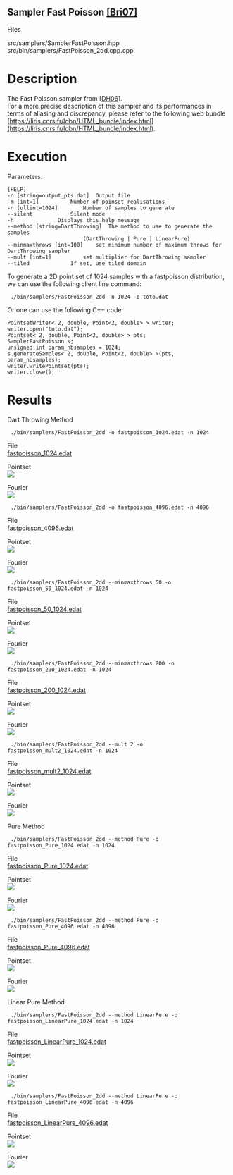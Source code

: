 Sampler Fast Poisson [[Bri07]](https://www.cs.ubc.ca/~rbridson/docs/bridson-siggraph07-poissondisk.pdf)
---------------------------------------------------------------------------------------------------------

Files

src/samplers/SamplerFastPoisson.hpp  
src/bin/samplers/FastPoisson_2dd.cpp.cpp

Description
===========

The Fast Poisson sampler from [[DH06]](https://dl.acm.org/citation.cfm?doid=1141911.1141915).  
For a more precise description of this sampler and its performances in terms of aliasing and discrepancy, please refer to the following web bundle [https://liris.cnrs.fr/ldbn/HTML_bundle/index.html](https://liris.cnrs.fr/ldbn/HTML_bundle/index.html).

Execution
=========

Parameters:  

	[HELP]
	-o [string=output_pts.dat]	Output file
	-m [int=1]			Number of poinset realisations
	-n [ullint=1024]		Number of samples to generate
	--silent 			Silent mode
	-h 				Displays this help message
	--method [string=DartThrowing] 	The method to use to generate the samples 
							(DartThrowing | Pure | LinearPure)
	--minmaxthrows [int=100] 	set minimum number of maximum throws for DartThrowing sampler
	--mult [int=1] 			set multiplier for DartThrowing sampler
	--tiled 			If set, use tiled domain
			

To generate a 2D point set of 1024 samples with a fastpoisson distribution, we can use the following client line command:

     ./bin/samplers/FastPoisson_2dd -n 1024 -o toto.dat 

Or one can use the following C++ code:

    
    PointsetWriter< 2, double, Point<2, double> > writer;
    writer.open("toto.dat");
    Pointset< 2, double, Point<2, double> > pts;
    SamplerFastPoisson s;
    unsigned int param_nbsamples = 1024;
    s.generateSamples< 2, double, Point<2, double> >(pts, param_nbsamples);
    writer.writePointset(pts);
    writer.close();
    			

Results
=======

Dart Throwing Method

     ./bin/samplers/FastPoisson_2dd -o fastpoisson_1024.edat -n 1024 

File  
[fastpoisson_1024.edat](data/fastpoisson/fastpoisson_1024.edat)

Pointset  
[![](data/fastpoisson/fastpoisson_1024.png)](data/fastpoisson/fastpoisson_1024.png)

Fourier  
[![](data/fastpoisson/fastpoisson_1024_fourier.png)](data/fastpoisson/fastpoisson_1024_fourier.png)

     ./bin/samplers/FastPoisson_2dd -o fastpoisson_4096.edat -n 4096 

File  
[fastpoisson_4096.edat](data/fastpoisson/fastpoisson_4096.edat)

Pointset  
[![](data/fastpoisson/fastpoisson_4096.png)](data/fastpoisson/fastpoisson_4096.png)

Fourier  
[![](data/fastpoisson/fastpoisson_4096_fourier.png)](data/fastpoisson/fastpoisson_4096_fourier.png)

     ./bin/samplers/FastPoisson_2dd --minmaxthrows 50 -o fastpoisson_50_1024.edat -n 1024 

File  
[fastpoisson_50_1024.edat](data/fastpoisson_50/fastpoisson_50_1024.edat)

Pointset  
[![](data/fastpoisson_50/fastpoisson_50_1024.png)](data/fastpoisson_50/fastpoisson_50_1024.png)

Fourier  
[![](data/fastpoisson_50/fastpoisson_50_1024_fourier.png)](data/fastpoisson_50/fastpoisson_50_1024_fourier.png)

     ./bin/samplers/FastPoisson_2dd --minmaxthrows 200 -o fastpoisson_200_1024.edat -n 1024 

File  
[fastpoisson_200_1024.edat](data/fastpoisson_200/fastpoisson_200_1024.edat)

Pointset  
[![](data/fastpoisson_200/fastpoisson_200_1024.png)](data/fastpoisson_200/fastpoisson_200_1024.png)

Fourier  
[![](data/fastpoisson_200/fastpoisson_200_1024_fourier.png)](data/fastpoisson_200/fastpoisson_200_1024_fourier.png)

     ./bin/samplers/FastPoisson_2dd --mult 2 -o fastpoisson_mult2_1024.edat -n 1024 

File  
[fastpoisson_mult2_1024.edat](data/fastpoisson_mult2/fastpoisson_mult2_1024.edat)

Pointset  
[![](data/fastpoisson_mult2/fastpoisson_mult2_1024.png)](data/fastpoisson_mult2/fastpoisson_mult2_1024.png)

Fourier  
[![](data/fastpoisson_mult2/fastpoisson_mult2_1024_fourier.png)](data/fastpoisson_mult2/fastpoisson_mult2_1024_fourier.png)

Pure Method

     ./bin/samplers/FastPoisson_2dd --method Pure -o fastpoisson_Pure_1024.edat -n 1024 

File  
[fastpoisson_Pure_1024.edat](data/fastpoisson_Pure/fastpoisson_Pure_1024.edat)

Pointset  
[![](data/fastpoisson_Pure/fastpoisson_Pure_1024.png)](data/fastpoisson_Pure/fastpoisson_Pure_1024.png)

Fourier  
[![](data/fastpoisson_Pure/fastpoisson_Pure_1024_fourier.png)](data/fastpoisson_Pure/fastpoisson_Pure_1024_fourier.png)

     ./bin/samplers/FastPoisson_2dd --method Pure -o fastpoisson_Pure_4096.edat -n 4096 

File  
[fastpoisson_Pure_4096.edat](data/fastpoisson_Pure/fastpoisson_Pure_4096.edat)

Pointset  
[![](data/fastpoisson_Pure/fastpoisson_Pure_4096.png)](data/fastpoisson_Pure/fastpoisson_Pure_4096.png)

Fourier  
[![](data/fastpoisson_Pure/fastpoisson_Pure_4096_fourier.png)](data/fastpoisson_Pure/fastpoisson_Pure_4096_fourier.png)

Linear Pure Method

     ./bin/samplers/FastPoisson_2dd --method LinearPure -o fastpoisson_LinearPure_1024.edat -n 1024 

File  
[fastpoisson_LinearPure_1024.edat](data/fastpoisson_LinearPure/fastpoisson_LinearPure_1024.edat)

Pointset  
[![](data/fastpoisson_LinearPure/fastpoisson_LinearPure_1024.png)](data/fastpoisson_LinearPure/fastpoisson_LinearPure_1024.png)

Fourier  
[![](data/fastpoisson_LinearPure/fastpoisson_LinearPure_1024_fourier.png)](data/fastpoisson_LinearPure/fastpoisson_LinearPure_1024_fourier.png)

     ./bin/samplers/FastPoisson_2dd --method LinearPure -o fastpoisson_LinearPure_4096.edat -n 4096 

File  
[fastpoisson_LinearPure_4096.edat](data/fastpoisson_LinearPure/fastpoisson_LinearPure_4096.edat)

Pointset  
[![](data/fastpoisson_LinearPure/fastpoisson_LinearPure_4096.png)](data/fastpoisson_LinearPure/fastpoisson_LinearPure_4096.png)

Fourier  
[![](data/fastpoisson_LinearPure/fastpoisson_LinearPure_4096_fourier.png)](data/fastpoisson_LinearPure/fastpoisson_LinearPure_4096_fourier.png)

